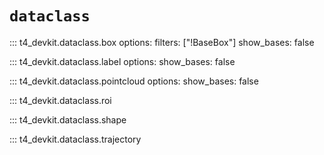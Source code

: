# `dataclass`

<!-- prettier-ignore-start -->
::: t4_devkit.dataclass.box
    options:
        filters: ["!BaseBox"]
        show_bases: false

::: t4_devkit.dataclass.label
    options:
        show_bases: false

::: t4_devkit.dataclass.pointcloud
    options:
        show_bases: false

::: t4_devkit.dataclass.roi

::: t4_devkit.dataclass.shape

::: t4_devkit.dataclass.trajectory

<!-- prettier-ignore-end -->
